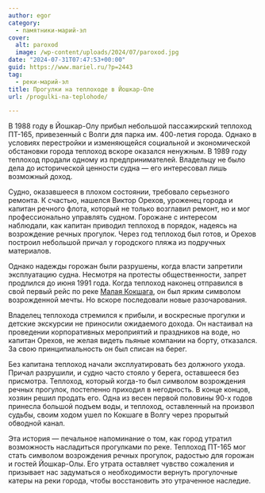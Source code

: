```yaml
---
author: egor
category:
  - памятники-марий-эл
cover:
  alt: paroxod
  image: /wp-content/uploads/2024/07/paroxod.jpg
date: "2024-07-31T07:47:53+00:00"
guid: https://www.mariel.ru/?p=2443
tag:
  - реки-марий-эл
title: Прогулки на теплоходе в Йошкар-Оле
url: /progulki-na-teplohode/

---
```

В 1988 году в Йошкар-Олу прибыл небольшой пассажирский теплоход ПТ-165, привезенный с Волги для парка им. 400-летия города. Однако в условиях перестройки и изменяющейся социальной и экономической обстановки города теплоход вскоре оказался ненужным. В 1989 году теплоход продали одному из предпринимателей. Владельцу не было дела до исторической ценности судна — его интересовал лишь возможный доход.

Судно, оказавшееся в плохом состоянии, требовало серьезного ремонта. К счастью, нашелся Виктор Орехов, уроженец города и капитан речного флота, который не только возглавил ремонт, но и мог профессионально управлять судном. Горожане с интересом наблюдали, как капитан приводил теплоход в порядок, надеясь на возрождение речных прогулок. Через год теплоход был готов, и Орехов построил небольшой причал у городского пляжа из подручных материалов.

Однако надежды горожан были разрушены, когда власти запретили эксплуатацию судна. Несмотря на протесты общественности, запрет продлился до июня 1991 года. Когда теплоход наконец отправился в свой первый рейс по реке [Малая Кокшага](/malaya-kokshaga/), он был ярким символом возрожденной мечты. Но вскоре последовали новые разочарования.

Владелец теплохода стремился к прибыли, и воскресные прогулки и детские экскурсии не приносили ожидаемого дохода. Он настаивал на проведении корпоративных мероприятий и праздников на воде, но капитан Орехов, не желая видеть пьяные компании на борту, отказался. За свою принципиальность он был списан на берег.

Без капитана теплоход начали эксплуатировать без должного ухода. Причал разрушили, и судно часто стояло у берега, оставшееся без присмотра. Теплоход, который когда-то был символом возрождения речных прогулок, постепенно приходил в негодность. В конце концов, хозяин решил продать его. Одна из весен первой половины 90-х годов принесла большой подъем воды, и теплоход, оставленный на произвол судьбы, своим ходом ушел по Кокшаге в Волгу через прорытый обводной канал.

Эта история — печальное напоминание о том, как город утратил возможность насладиться прогулками по реке. Теплоход ПТ-165 мог стать символом возрождения речных прогулок, радостью для горожан и гостей Йошкар-Олы. Его утрата оставляет чувство сожаления и призывает нас задуматься о необходимости вернуть прогулочные катеры на реки города, чтобы восстановить это утраченное наследие.
